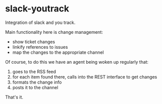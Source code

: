 slack-youtrack
==============

Integration of slack and you track.

Main functionality here is change management:

* show ticket changes
* linkify references to issues
* map the changes to the appropriate channel

Of course, to do this we have an agent being woken up regularly that:

1. goes to the RSS feed
1. for each item found there, calls into the REST interface to get changes
1. formats the change info
1. posts it to the channel

That's it.
